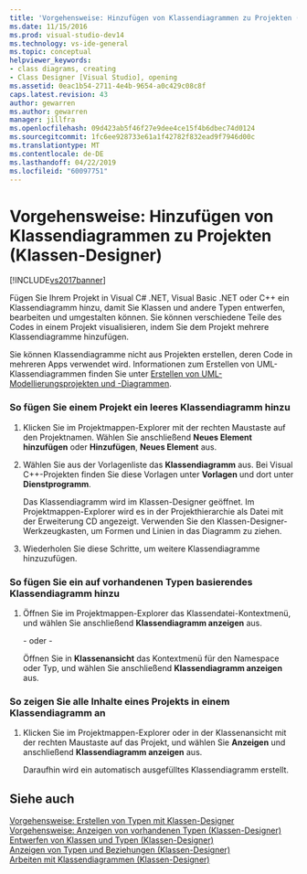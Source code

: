 ```yaml
---
title: 'Vorgehensweise: Hinzufügen von Klassendiagrammen zu Projekten (Klassen-Designer) | Microsoft-Dokumentation'
ms.date: 11/15/2016
ms.prod: visual-studio-dev14
ms.technology: vs-ide-general
ms.topic: conceptual
helpviewer_keywords:
- class diagrams, creating
- Class Designer [Visual Studio], opening
ms.assetid: 0eac1b54-2711-4e4b-9654-a0c429c08c8f
caps.latest.revision: 43
author: gewarren
ms.author: gewarren
manager: jillfra
ms.openlocfilehash: 09d423ab5f46f27e9dee4ce15f4b6dbec74d0124
ms.sourcegitcommit: 1fc6ee928733e61a1f42782f832ead9f7946d00c
ms.translationtype: MT
ms.contentlocale: de-DE
ms.lasthandoff: 04/22/2019
ms.locfileid: "60097751"
---
```

# <a name="how-to-add-class-diagrams-to-projects-class-designer"></a>Vorgehensweise: Hinzufügen von Klassendiagrammen zu Projekten (Klassen-Designer)
[!INCLUDE[vs2017banner](../includes/vs2017banner.md)]

Fügen Sie Ihrem Projekt in Visual C# .NET, Visual Basic .NET oder C++ ein Klassendiagramm hinzu, damit Sie Klassen und andere Typen entwerfen, bearbeiten und umgestalten können. Sie können verschiedene Teile des Codes in einem Projekt visualisieren, indem Sie dem Projekt mehrere Klassendiagramme hinzufügen.  
  
 Sie können Klassendiagramme nicht aus Projekten erstellen, deren Code in mehreren Apps verwendet wird. Informationen zum Erstellen von UML-Klassendiagrammen finden Sie unter [Erstellen von UML-Modellierungsprojekten und -Diagrammen](../modeling/create-uml-modeling-projects-and-diagrams.md).  
  
### <a name="to-add-a-blank-class-diagram-to-a-project"></a>So fügen Sie einem Projekt ein leeres Klassendiagramm hinzu  
  
1. Klicken Sie im Projektmappen-Explorer mit der rechten Maustaste auf den Projektnamen. Wählen Sie anschließend **Neues Element hinzufügen** oder **Hinzufügen**, **Neues Element** aus.  
  
2. Wählen Sie aus der Vorlagenliste das **Klassendiagramm** aus. Bei Visual C++-Projekten finden Sie diese Vorlagen unter **Vorlagen** und dort unter **Dienstprogramm**.  
  
     Das Klassendiagramm wird im Klassen-Designer geöffnet. Im Projektmappen-Explorer wird es in der Projekthierarchie als Datei mit der Erweiterung CD angezeigt. Verwenden Sie den Klassen-Designer-Werkzeugkasten, um Formen und Linien in das Diagramm zu ziehen.  
  
3. Wiederholen Sie diese Schritte, um weitere Klassendiagramme hinzuzufügen.  
  
### <a name="to-add-a-class-diagram-based-on-existing-types"></a>So fügen Sie ein auf vorhandenen Typen basierendes Klassendiagramm hinzu  
  
1. Öffnen Sie im Projektmappen-Explorer das Klassendatei-Kontextmenü, und wählen Sie anschließend **Klassendiagramm anzeigen** aus.  
  
     - oder -   
  
     Öffnen Sie in **Klassenansicht** das Kontextmenü für den Namespace oder Typ, und wählen Sie anschließend **Klassendiagramm anzeigen** aus.  
  
### <a name="to-display-the-contents-of-a-complete-project-in-a-class-diagram"></a>So zeigen Sie alle Inhalte eines Projekts in einem Klassendiagramm an  
  
1. Klicken Sie im Projektmappen-Explorer oder in der Klassenansicht mit der rechten Maustaste auf das Projekt, und wählen Sie **Anzeigen** und anschließend **Klassendiagramm anzeigen** aus.  
  
     Daraufhin wird ein automatisch ausgefülltes Klassendiagramm erstellt.  
  
## <a name="see-also"></a>Siehe auch  
 [Vorgehensweise: Erstellen von Typen mit Klassen-Designer](../ide/how-to-create-types-by-using-class-designer.md)   
 [Vorgehensweise: Anzeigen von vorhandenen Typen (Klassen-Designer)](../ide/how-to-view-existing-types-class-designer.md)   
 [Entwerfen von Klassen und Typen (Klassen-Designer)](../ide/designing-classes-and-types-class-designer.md)   
 [Anzeigen von Typen und Beziehungen (Klassen-Designer)](../ide/viewing-types-and-relationships-class-designer.md)   
 [Arbeiten mit Klassendiagrammen (Klassen-Designer)](../ide/working-with-class-diagrams-class-designer.md)

